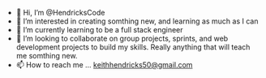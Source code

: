 - 👋 Hi, I’m @HendricksCode
- 👀 I’m interested in creating somthing new, and learning as much as I can
- 🌱 I’m currently learning to be a full stack engineer 
- 💞️ I’m looking to collaborate on group projects, sprints, and web development projects to build my skills. Really anything that will teach me somthing new.
- 📫 How to reach me ... keithhendricks50@gmail.com

<!---
HendricksCode/HendricksCode is a ✨ special ✨ repository because its `README.md` (this file) appears on your GitHub profile.
You can click the Preview link to take a look at your changes.
--->
